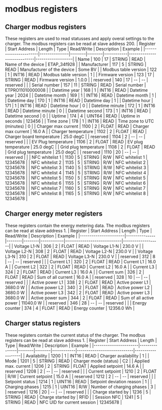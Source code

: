 # modbus registers
## Charger modbus registers
These registers are used to read statusses and apply overal settings to the charger. The modbus registers can be read at slave address 200.
| Register              | Start Address | Length | Type   | Read/Write | Description                 | Example           |
|-----------------------|---------------|--------|--------|------------|-----------------------------|-------------------|
| Name                  | 100           | 17     | STRING | READ       | Name of the device          | ETAP_34f928       |
| Manufacturer          | 117           | 5      | STRING | READ       | Manufacturer of the device  | Some BV           |
| Modbus table version  | 122           | 1      | INT16  | READ       | Modbus table version        | 1                 |
| Firmware version      | 123           | 17     | STRING | READ       | Firmware version            | 1.0.0             |
| reserved              | 140           | 17     | --     | --         | reserved                    |                   |
| Serial number         | 157           | 11     | STRING | READ       | Serial number               | ETPRO11010000008  |
| Datetime year         | 168           | 1      | INT16  | READ       | Datetime year               | 2024              |
| Datetime month        | 169           | 1      | INT16  | READ       | Datetime month              | 1                 |
| Datetime day          | 170           | 1      | INT16  | READ       | Datetime day                | 1                 |
| Datetime hour         | 171           | 1      | INT16  | READ       | Datetime hour               | 0                 |
| Datetime minute       | 172           | 1      | INT16  | READ       | Datetime minute             | 0                 |
| Datetime second       | 173           | 1      | INT16  | READ       | Datetime second             | 0                 |
| Uptime                | 174           | 4      | UINT64 | READ       | Uptime in seconds           | 123456            |
| Time zone             | 178           | 1      | INT16  | READ       | Time zone to UTC (minutes)  | 0                 |
| Charger max current   | 1100          | 2      | FLOAT  | READ       | Charger max current         | 16.0 A            |
| Charger temperature   | 1102          | 2      | FLOAT  | READ       | Charger board temperature   | 25.0 degC         |
| reserved              | 1104          | 2      | --     | --         | reserved                    |                   |
| EV Plug temperature   | 1106          | 2      | FLOAT  | READ       | EV plug temperature         | 25.0 degC         |
| Grid plug temperature | 1108          | 2      | FLOAT  | READ       | Grid plug temperature       | 25.0 degC         |
| reserved              | 1110          | 20     | --     | --         | reserved                    |                   |
| NFC whitelist 1       | 1130          | 5      | STRING | R/W        | NFC whitelist 1             | 12345678          |
| NFC whitelist 2       | 1135          | 5      | STRING | R/W        | NFC whitelist 2             | 12345678          |
| NFC whitelist 3       | 1140          | 5      | STRING | R/W        | NFC whitelist 3             | 12345678          |
| NFC whitelist 4       | 1145          | 5      | STRING | R/W        | NFC whitelist 4             | 12345678          |
| NFC whitelist 5       | 1150          | 5      | STRING | R/W        | NFC whitelist 5             | 12345678          |
| NFC whitelist 6       | 1155          | 5      | STRING | R/W        | NFC whitelist 6             | 12345678          |
| NFC whitelist 7       | 1160          | 5      | STRING | R/W        | NFC whitelist 7             | 12345678          |
| NFC whitelist 8       | 1165          | 5      | STRING | R/W        | NFC whitelist 8             | 12345678          |

## Charger energy meter registers
These registers contain the energy metering data. The modbus registers can be read at slave address 1.
| Register              | Start Address | Length | Type   | Read/Write | Description                 | Example           |
|-----------------------|---------------|--------|--------|------------|-----------------------------|-------------------|
| Voltage L1-N          | 306           | 2      | FLOAT  | READ       | Voltage L1-N                | 230.0 V           |
| Voltage L2-N          | 308           | 2      | FLOAT  | READ       | Voltage L2-N                | 230.0 V           |
| Voltage L3-N          | 310           | 2      | FLOAT  | READ       | Voltage L3-N                | 230.0 V           |
| reserved              | 312           | 8      | --     | --         | reserved                    |                   |
| Current L1            | 320           | 2      | FLOAT  | READ       | Current L1                  | 16.0 A            |
| Current L2            | 322           | 2      | FLOAT  | READ       | Current L2                  | 16.0 A            |
| Current L3            | 324           | 2      | FLOAT  | READ       | Current L3                  | 16.0 A            |
| Current sum           | 326           | 2      | FLOAT  | READ       | Sum of all current          | 16.0 A            |
| reserved              | 328           | 10     | --     | --         | reserved                    |                   |
| Active power L1       | 338           | 2      | FLOAT  | READ       | Active power L1             | 3680.0 W          |
| Active power L2       | 340           | 2      | FLOAT  | READ       | Active power L2             | 3680.0 W          |
| Active power L3       | 342           | 2      | FLOAT  | READ       | Active power L3             | 3680.0 W          |
| Active power sum      | 344           | 2      | FLOAT  | READ       | Sum of all active power     | 11040.0 W         |
| reserved              | 346           | 28     | --     | --         | reserved                    |                   |
| Energy counter        | 374           | 4      | FLOAT  | READ       | Energy counter              | 12356.0 Wh        |

## Charger status registers
These registers contain the current status of the charger. The modbus registers can be read at slave address 1.
| Register              | Start Address | Length | Type   | Read/Write | Description                 | Example           |
|-----------------------|---------------|--------|--------|------------|-----------------------------|-------------------|
| Availability          | 1200          | 1      | INT16  | READ       | Charger availability        | 1                 |
| Mode                  | 1201          | 5      | STRING | READ       | Charger mode (status)       | C2                |
| Applied max. current  | 1206          | 2      | STRING | FLOAT      | Applied setpoint            | 14.6 A            |
| reserved              | 1208          | 2      | --     | --         | reserved                    |                   |
| Current setpoint      | 1210          | 2      | FLOAT  | R/W        | Current setpoint            | 15.0 A            |
| reserved              | 1212          | 2      | --     | --         | reserved                    |                   |
| Setpoint status       | 1214          | 1      | UINT16 | READ       | Setpoint deviation reason   | 1                 |
| Charging phases       | 1215          | 1      | UINT16 | R/W        | Number of charging phases   | 3                 |
| reserved              | 1216          | 20     | --     | --         | reserved                    |                   |
| Charge started by     | 1236          | 5      | STRING | READ       | Charge started by           | RFID              |
| Session NFC           | 1241          | 5      | STRING | READ       | NFC UID for current session | 12345678          |





